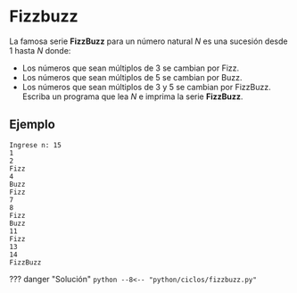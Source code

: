 # Fizzbuzz

La famosa serie **FizzBuzz** para un número natural $N$ es una sucesión desde $1$ hasta $N$ donde:

- Los números que sean múltiplos de 3 se cambian por Fizz.
- Los números que sean múltiplos de 5 se cambian por Buzz.
- Los números que sean múltiplos de 3 y 5 se cambian por FizzBuzz.
Escriba un programa que lea $N$ e imprima la serie **FizzBuzz**. 

## Ejemplo

```
Ingrese n: 15
1
2
Fizz
4
Buzz
Fizz
7
8
Fizz
Buzz
11
Fizz
13
14
FizzBuzz
```

??? danger "Solución"
    ```python
    --8<-- "python/ciclos/fizzbuzz.py"
    ```
